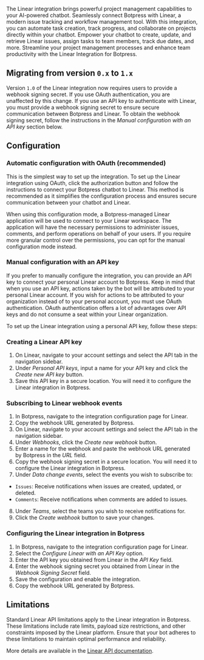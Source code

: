 The Linear integration brings powerful project management capabilities to your AI-powered chatbot. Seamlessly connect Botpress with Linear, a modern issue tracking and workflow management tool. With this integration, you can automate task creation, track progress, and collaborate on projects directly within your chatbot. Empower your chatbot to create, update, and retrieve Linear issues, assign tasks to team members, track due dates, and more. Streamline your project management processes and enhance team productivity with the Linear Integration for Botpress.

## Migrating from version `0.x` to `1.x`

Version `1.0` of the Linear integration now requires users to provide a webhook signing secret. If you use OAuth authentication, you are unaffected by this change. If you use an API key to authenticate with Linear, you must provide a webhook signing secret to ensure secure communication between Botpress and Linear. To obtain the webhook signing secret, follow the instructions in the _Manual configuration with an API key_ section below.

## Configuration

### Automatic configuration with OAuth (recommended)

This is the simplest way to set up the integration. To set up the Linear integration using OAuth, click the authorization button and follow the instructions to connect your Botpress chatbot to Linear. This method is recommended as it simplifies the configuration process and ensures secure communication between your chatbot and Linear.

When using this configuration mode, a Botpress-managed Linear application will be used to connect to your Linear workspace. The application will have the necessary permissions to administer issues, comments, and perform operations on behalf of your users. If you require more granular control over the permissions, you can opt for the manual configuration mode instead.

### Manual configuration with an API key

If you prefer to manually configure the integration, you can provide an API key to connect your personal Linear account to Botpress. Keep in mind that when you use an API key, actions taken by the bot will be attributed to your personal Linear account. If you wish for actions to be attributed to your organization instead of to your personal account, you must use OAuth authentication. OAuth authentication offers a lot of advantages over API keys and do not consume a seat within your Linear organization.

To set up the Linear integration using a personal API key, follow these steps:

### Creating a Linear API key

1. On Linear, navigate to your account settings and select the API tab in the navigation sidebar.
2. Under _Personal API keys_, input a name for your API key and click the _Create new API key_ button.
3. Save this API key in a secure location. You will need it to configure the Linear integration in Botpress.

### Subscribing to Linear webhook events

1. In Botpress, navigate to the integration configuration page for Linear.
2. Copy the webhook URL generated by Botpress.
3. On Linear, navigate to your account settings and select the API tab in the navigation sidebar.
4. Under _Webhooks_, click the _Create new webhook_ button.
5. Enter a name for the webhook and paste the webhook URL generated by Botpress in the _URL_ field.
6. Copy the webhook signing secret in a secure location. You will need it to configure the Linear integration in Botpress.
7. Under _Data change events_, select the events you wish to subscribe to:

- `Issues`: Receive notifications when issues are created, updated, or deleted.
- `Comments`: Receive notifications when comments are added to issues.

8. Under _Teams_, select the teams you wish to receive notifications for.
9. Click the _Create webhook_ button to save your changes.

### Configuring the Linear integration in Botpress

1. In Botpress, navigate to the integration configuration page for Linear.
2. Select the _Configure Linear with an API Key_ option.
3. Enter the API key you obtained from Linear in the _API Key_ field.
4. Enter the webhook signing secret you obtained from Linear in the _Webhook Signing Secret_ field.
5. Save the configuration and enable the integration.
6. Copy the webhook URL generated by Botpress.

## Limitations

Standard Linear API limitations apply to the Linear integration in Botpress. These limitations include rate limits, payload size restrictions, and other constraints imposed by the Linear platform. Ensure that your bot adheres to these limitations to maintain optimal performance and reliability.

More details are available in the [Linear API documentation](https://developers.linear.app/docs/graphql/working-with-the-graphql-api/rate-limiting).
